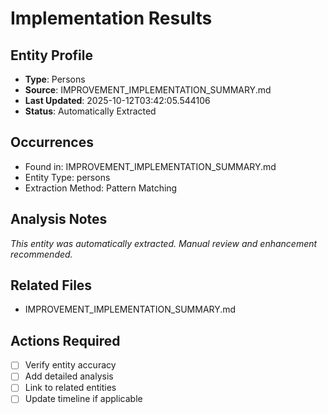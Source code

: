 # Implementation Results

## Entity Profile
- **Type**: Persons
- **Source**: IMPROVEMENT_IMPLEMENTATION_SUMMARY.md
- **Last Updated**: 2025-10-12T03:42:05.544106
- **Status**: Automatically Extracted

## Occurrences
- Found in: IMPROVEMENT_IMPLEMENTATION_SUMMARY.md
- Entity Type: persons
- Extraction Method: Pattern Matching

## Analysis Notes
*This entity was automatically extracted. Manual review and enhancement recommended.*

## Related Files
- IMPROVEMENT_IMPLEMENTATION_SUMMARY.md

## Actions Required
- [ ] Verify entity accuracy
- [ ] Add detailed analysis
- [ ] Link to related entities
- [ ] Update timeline if applicable
